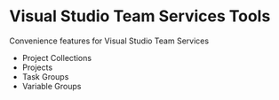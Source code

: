 # Visual Studio Team Services Tools

Convenience features for Visual Studio Team Services

 - Project Collections
 - Projects
 - Task Groups
 - Variable Groups


